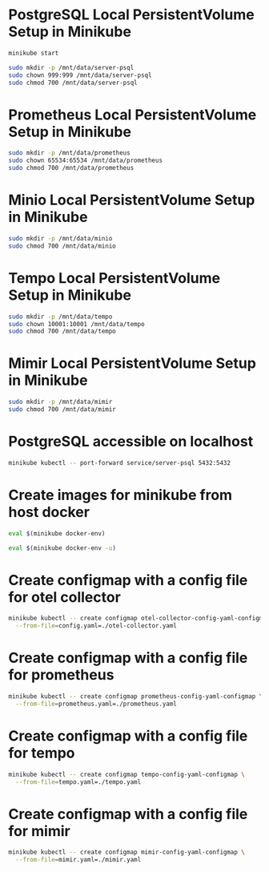 # PostgreSQL Local PersistentVolume Setup in Minikube

```bash
minikube start
```

```bash
sudo mkdir -p /mnt/data/server-psql
sudo chown 999:999 /mnt/data/server-psql
sudo chmod 700 /mnt/data/server-psql
```

# Prometheus Local PersistentVolume Setup in Minikube

```bash
sudo mkdir -p /mnt/data/prometheus
sudo chown 65534:65534 /mnt/data/prometheus
sudo chmod 700 /mnt/data/prometheus
```

# Minio Local PersistentVolume Setup in Minikube

```bash
sudo mkdir -p /mnt/data/minio
sudo chmod 700 /mnt/data/minio
```

# Tempo Local PersistentVolume Setup in Minikube

```bash
sudo mkdir -p /mnt/data/tempo
sudo chown 10001:10001 /mnt/data/tempo
sudo chmod 700 /mnt/data/tempo
```

# Mimir Local PersistentVolume Setup in Minikube

```bash
sudo mkdir -p /mnt/data/mimir
sudo chmod 700 /mnt/data/mimir
```

# PostgreSQL accessible on localhost

```bash
minikube kubectl -- port-forward service/server-psql 5432:5432
```

# Create images for minikube from host docker

```bash
eval $(minikube docker-env)
```

```bash
eval $(minikube docker-env -u)
```

# Create configmap with a config file for otel collector

```bash
minikube kubectl -- create configmap otel-collector-config-yaml-configmap \
  --from-file=config.yaml=./otel-collector.yaml
```

# Create configmap with a config file for prometheus

```bash
minikube kubectl -- create configmap prometheus-config-yaml-configmap \
  --from-file=prometheus.yaml=./prometheus.yaml
```

# Create configmap with a config file for tempo

```bash
minikube kubectl -- create configmap tempo-config-yaml-configmap \
  --from-file=tempo.yaml=./tempo.yaml
```

# Create configmap with a config file for mimir 

```bash
minikube kubectl -- create configmap mimir-config-yaml-configmap \
  --from-file=mimir.yaml=./mimir.yaml
```
